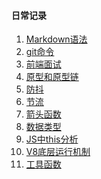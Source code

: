 #### 日常记录
1. [Markdown语法](https://github.com/YongSheng511/note/issues/1)<br>
2. [git命令](https://github.com/YongSheng511/note/issues/2)<br>
3. [前端面试](https://github.com/YongSheng511/note/issues/3)<br>
4. [原型和原型链](https://github.com/YongSheng511/note/issues/4)<br>
5. [防抖](https://github.com/YongSheng511/note/issues/5)<br>
6. [节流](https://github.com/YongSheng511/note/issues/6)<br>
7. [箭头函数](https://github.com/YongSheng511/note/issues/6)<br>
8. [数据类型](https://github.com/Asever6/note/issues/8)<br>
9. [JS中this分析](https://github.com/Asever6/note/issues/9)<br>
10. [V8底层运行机制](https://github.com/Asever6/note/issues/10)<br>
11. [工具函数](https://github.com/Asever6/note/issues/11)<br>
